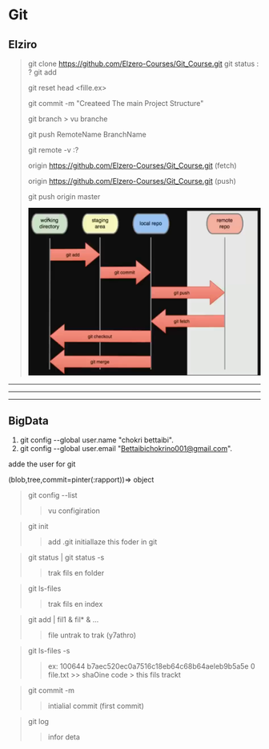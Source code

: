 # Git

## Elziro

> git clone https://github.com/Elzero-Courses/Git_Course.git
> git status : ?
> git add
>
> git reset head <fille.ex> 
>
> git commit -m "Createed The main Project Structure"
>
> git branch > vu branche
>
> git push RemoteName BranchName
>
> git remote -v :?
>
> origin https://github.com/Elzero-Courses/Git_Course.git (fetch)
>
> origin https://github.com/Elzero-Courses/Git_Course.git (push)
>
> git push origin master
>
> ![image](img/Screenshot%20from%202025-03-10%2021-42-27.png)

---

---

---

## BigData

1. git config --global user.name "chokri bettaibi".
2. git config --global user.email "Bettaibichokrino001@gmail.com".

adde the user for git

(blob,tree,commit=pinter(:rapport))=> object

> git config --list
>
>> vu configiration
>>

> git init
>
>> add .git initiallaze this foder in git
>>

> git status | git status -s
>
>> trak fils en folder
>>

> git ls-files
>
>> trak fils en index
>>

> git add | fil1 & fil* & ...
>
>> file untrak to trak (y7athro)
>>

> git ls-files -s
>
>> ex: 100644 b7aec520ec0a7516c18eb64c68b64aeleb9b5a5e 0   file.txt >> shaOine code > this fils trackt
>>

> git commit -m
>
>> intialial commit (first commit)
>>

> git log
>
>> infor deta
>>
